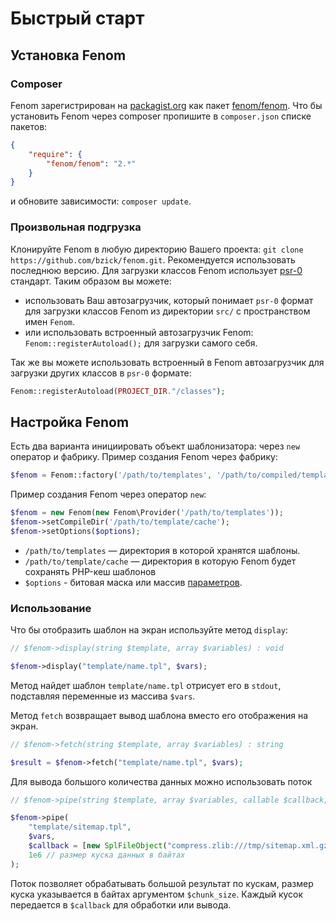 Быстрый старт
=============

## Установка Fenom

### Composer

Fenom зарегистрирован на [packagist.org](https://packagist.org/) как пакет [fenom/fenom](https://packagist.org/packages/fenom/fenom).
Что бы установить Fenom через composer пропишите в `composer.json` списке пакетов:
```json
{
    "require": {
        "fenom/fenom": "2.*"
    }
}
```
и обновите зависимости: `composer update`.

### Произвольная подгрузка

Клонируйте Fenom в любую директорию Вашего проекта: `git clone https://github.com/bzick/fenom.git`. Рекомендуется использовать последнюю версию.
Для загрузки классов Fenom использует [psr-0](https://github.com/php-fig/fig-standards/blob/master/accepted/PSR-0.md#autoloading-standard) стандарт.
Таким образом вы можете:
* использовать Ваш автозагрузчик, который понимает `psr-0` формат для загрузки классов Fenom из директории `src/` с пространством имен `Fenom`.
* или использовать встроенный автозагрузчик Fenom: `Fenom::registerAutoload();` для загрузки самого себя.

Так же вы можете использовать встроенный в Fenom автозагрузчик для загрузки других классов в `psr-0` формате:
```php
Fenom::registerAutoload(PROJECT_DIR."/classes");
```

## Настройка Fenom

Есть два варианта инициировать объект шаблонизатора: через `new` оператор и фабрику.
Пример создания Fenom через фабрику:
```php
$fenom = Fenom::factory('/path/to/templates', '/path/to/compiled/template', $options);
```
Пример создания Fenom через оператор `new`:
```php
$fenom = new Fenom(new Fenom\Provider('/path/to/templates'));
$fenom->setCompileDir('/path/to/template/cache');
$fenom->setOptions($options);
```

* `/path/to/templates` — директория в которой хранятся шаблоны.
* `/path/to/template/cache` — директория в которую Fenom будет сохранять PHP-кеш шаблонов
* `$options` - битовая маска или массив [параметров](./configuration.md).

### Использование

Что бы отобразить шаблон на экран используйте метод `display`:

```php
// $fenom->display(string $template, array $variables) : void

$fenom->display("template/name.tpl", $vars);
```

Метод найдет шаблон `template/name.tpl` отрисует его в `stdout`, подставляя переменные из массива `$vars`.

Метод `fetch` возвращает вывод шаблона вместо его отображения на экран.
```php
// $fenom->fetch(string $template, array $variables) : string

$result = $fenom->fetch("template/name.tpl", $vars);
```

Для вывода большого количества данных можно использовать поток

```php
// $fenom->pipe(string $template, array $variables, callable $callback, int $chunk_size) : void

$fenom->pipe(
    "template/sitemap.tpl",
    $vars,
    $callback = [new SplFileObject("compress.zlib:///tmp/sitemap.xml.gz", "w"), "fwrite"], // поток с архивацией в файл /tmp/sitemap.xml.gz
    1e6 // размер куска данных в байтах
);
```

Поток позволяет обрабатывать большой результат по кускам, размер куска указывается в байтах аргументом `$chunk_size`.
Каждый кусок передается в `$callback` для обработки или вывода.

<!--
## Пример простого приложения

```
App/ (ROOT_DIR)
 ┠─ configs/ (файлы конфигурации приложения)
 ┠─ src/ (классы приложения)
 ┠─ templates/ (шаблоны приложения)
 ┠─ public/ (DOCUMENT_ROOT)
 ┃   ┠─ static/ (папка со статикой) 
 ┃   ┖─ index.php (скрипт обработки всех динамических запросов)
 ┠─ tmp/ (папка доступная для записи web-серверу для хранения временных файлов)
 ┃   ┖─ compiled/ (кеша шаблонов)
 ┠─ vendor/ (строронние бибилиотеки)
 ┖─ composer.json (описание зависимостей для composer) 
```

`index.php`:
```php
define('ROOT_DIR', dirname(__DIR__));

$fenom = Fenom::factory(ROOT_DIR.'/templates', ROOT_DIR.'/cache', Fenom::FORCE_VERIFY | Fenom::AUTO_RELOAD);


```
-->
